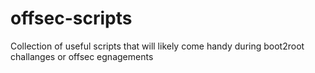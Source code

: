 # offsec-scripts
Collection of useful scripts that will likely come handy during boot2root challanges or offsec egnagements
